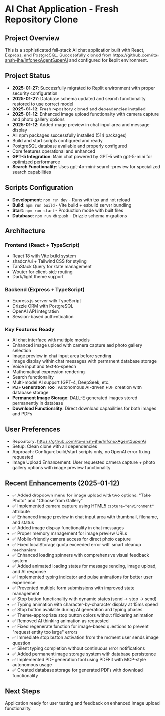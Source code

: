 # AI Chat Application - Fresh Repository Clone

## Project Overview
This is a sophisticated full-stack AI chat application built with React, Express, and PostgreSQL. Successfully cloned from https://github.com/its-ansh-jha/InfonexAgentSuperAi and configured for Replit environment.

## Project Status
- **2025-01-27**: Successfully migrated to Replit environment with proper security configuration
- **2025-01-27**: Database schema updated and search functionality restored to use correct model
- **2025-01-12**: Fresh repository cloned and dependencies installed
- **2025-01-12**: Enhanced image upload functionality with camera capture and photo gallery options
- **2025-01-12**: Added image preview in chat input area and message display
- All npm packages successfully installed (514 packages)
- Build and start scripts configured and ready
- PostgreSQL database available and properly configured
- Core features operational and enhanced
- **GPT-5 Integration**: Main chat powered by GPT-5 with gpt-5-mini for optimized performance
- **Search Functionality**: Uses gpt-4o-mini-search-preview for specialized search capabilities

## Scripts Configuration
- **Development**: `npm run dev` - Runs with tsx and hot reload
- **Build**: `npm run build` - Vite build + esbuild server bundling
- **Start**: `npm run start` - Production mode with built files
- **Database**: `npm run db:push` - Drizzle schema migrations

## Architecture
### Frontend (React + TypeScript)
- React 18 with Vite build system
- shadcn/ui + Tailwind CSS for styling
- TanStack Query for state management
- Wouter for client-side routing
- Dark/light theme support

### Backend (Express + TypeScript)
- Express.js server with TypeScript
- Drizzle ORM with PostgreSQL
- OpenAI API integration
- Session-based authentication

### Key Features Ready
- AI chat interface with multiple models
- Enhanced image upload with camera capture and photo gallery selection
- Image preview in chat input area before sending
- Image display within chat messages with permanent database storage
- Voice input and text-to-speech
- Mathematical expression rendering
- Search functionality
- Multi-model AI support (GPT-4, DeepSeek, etc.)
- **PDF Generation Tool**: Autonomous AI-driven PDF creation with database storage
- **Permanent Image Storage**: DALL-E generated images stored permanently in database
- **Download Functionality**: Direct download capabilities for both images and PDFs

## User Preferences
- Repository: https://github.com/its-ansh-jha/InfonexAgentSuperAi
- Setup: Clean clone with all dependencies
- Approach: Configure build/start scripts only, no OpenAI error fixing requested
- Image Upload Enhancement: User requested camera capture + photo gallery options with image preview functionality

## Recent Enhancements (2025-01-12)
- ✅ Added dropdown menu for image upload with two options: "Take Photo" and "Choose from Gallery"
- ✅ Implemented camera capture using HTML5 `capture="environment"` attribute
- ✅ Enhanced image preview in chat input area with thumbnail, filename, and status
- ✅ Added image display functionality in chat messages
- ✅ Proper memory management for image preview URLs
- ✅ Mobile-friendly camera access for direct photo capture
- ✅ Fixed localStorage quota exceeded error with smart cleanup mechanism
- ✅ Enhanced loading spinners with comprehensive visual feedback system
- ✅ Added animated loading states for message sending, image upload, and AI response
- ✅ Implemented typing indicator and pulse animations for better user experience
- ✅ Prevented multiple form submissions with improved state management
- ✅ Stop button functionality with dynamic states (send → stop → send)
- ✅ Typing animation with character-by-character display at 15ms speed
- ✅ Stop button available during AI generation and typing phases
- ✅ Theme-appropriate stop button colors without flickering animation
- ✅ Removed AI thinking animation as requested
- ✅ Fixed regenerate function for image-based questions to prevent "request entity too large" errors
- ✅ Immediate stop button activation from the moment user sends image question
- ✅ Silent typing completion without continuous error notifications
- ✅ Added permanent image storage system with database persistence
- ✅ Implemented PDF generation tool using PDFKit with MCP-style autonomous usage
- ✅ Created database storage for generated PDFs with download functionality

## Next Steps
Application ready for user testing and feedback on enhanced image upload functionality.